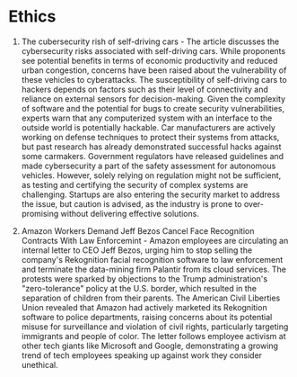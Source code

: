 # Ethics

1. The cubersecurity rish of self-driving cars - The article discusses the cybersecurity risks associated with self-driving cars. While proponents see potential benefits in terms of economic productivity and reduced urban congestion, concerns have been raised about the vulnerability of these vehicles to cyberattacks. The susceptibility of self-driving cars to hackers depends on factors such as their level of connectivity and reliance on external sensors for decision-making. Given the complexity of software and the potential for bugs to create security vulnerabilities, experts warn that any computerized system with an interface to the outside world is potentially hackable. Car manufacturers are actively working on defense techniques to protect their systems from attacks, but past research has already demonstrated successful hacks against some carmakers. Government regulators have released guidelines and made cybersecurity a part of the safety assessment for autonomous vehicles. However, solely relying on regulation might not be sufficient, as testing and certifying the security of complex systems are challenging. Startups are also entering the security market to address the issue, but caution is advised, as the industry is prone to over-promising without delivering effective solutions.

2. Amazon Workers Demand Jeff Bezos Cancel Face Recognition Contracts With Law Enforcemint - Amazon employees are circulating an internal letter to CEO Jeff Bezos, urging him to stop selling the company's Rekognition facial recognition software to law enforcement and terminate the data-mining firm Palantir from its cloud services. The protests were sparked by objections to the Trump administration's "zero-tolerance" policy at the U.S. border, which resulted in the separation of children from their parents. The American Civil Liberties Union revealed that Amazon had actively marketed its Rekognition software to police departments, raising concerns about its potential misuse for surveillance and violation of civil rights, particularly targeting immigrants and people of color. The letter follows employee activism at other tech giants like Microsoft and Google, demonstrating a growing trend of tech employees speaking up against work they consider unethical.

